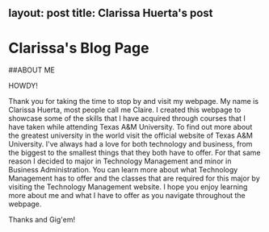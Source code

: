 layout: post
title: Clarissa Huerta's post
---
# Clarissa's Blog Page

##ABOUT ME

HOWDY!

Thank you for taking the time to stop by and visit my webpage. My name is Clarissa Huerta, most people call me Claire. I created this webpage to showcase some of the skills that I have acquired through courses that I have taken while attending Texas A&M University. To find out more about the greatest university in the world visit the official website of Texas A&M University. I've always had a love for both technology and business, from the biggest to the smallest things that they both have to offer. For that same reason I decided to major in Technology Management and minor in Business Administration. You can learn more about what Technology Management has to offer and the classes that are required for this major by visiting the Technology Management website. I hope you enjoy learning more about me and what I have to offer as you navigate throughout the webpage.

Thanks and Gig'em!
